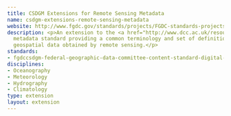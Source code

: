 ```yaml
---
title: CSDGM Extensions for Remote Sensing Metadata
name: csdgm-extensions-remote-sensing-metadata
website: http://www.fgdc.gov/standards/projects/FGDC-standards-projects/csdgm_rs_ex/MetadataRemoteSensingExtens.pdf
description: <p>An extension to the <a href="http://www.dcc.ac.uk/resources/metadata-standards/fgdccsdgm-federal-geographic-data-committee-content-standard-digital-ge">FGDC/CSDGM</a>
  metadata standard providing a common terminology and set of definitions for documenting
  geospatial data obtained by remote sensing.</p>
standards:
- fgdccsdgm-federal-geographic-data-committee-content-standard-digital-ge
disciplines:
- Oceanography
- Meteorology
- Hydrography
- Climatology
type: extension
layout: extension
---
```



